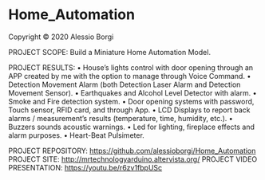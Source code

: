 # Home_Automation

Copyright © 2020 Alessio Borgi

PROJECT SCOPE: Build a Miniature Home Automation Model.

PROJECT RESULTS:
• House’s lights control with door opening through an APP created by me with the option to manage through Voice Command.
• Detection Movement Alarm (both Detection Laser Alarm and Detection Movement Sensor).
• Earthquakes and Alcohol Level Detector with alarm.
• Smoke and Fire detection system.
• Door opening systems with password, Touch sensor, RFID card, and through App.
• LCD Displays to report back alarms / measurement’s results (temperature, time, humidity, etc.).
• Buzzers sounds acoustic warnings.
• Led for lighting, fireplace effects and alarm purposes. 
• Heart-Beat Pulsimeter.

PROJECT REPOSITORY: https://github.com/alessioborgi/Home_Automation
PROJECT SITE: http://mrtechnologyarduino.altervista.org/
PROJECT VIDEO PRESENTATION: https://youtu.be/r6zv1fbpUSc
